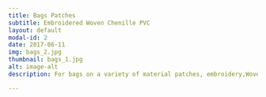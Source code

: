 ```yaml
---
title: Bags Patches
subtitle: Embroidered Woven Chenille PVC
layout: default
modal-id: 2
date: 2017-06-11
img: bags_2.jpg
thumbnail: bags_1.jpg
alt: image-alt
description: For bags on a variety of material patches, embroidery,Woven,Chenille,PVC and so on

---
```

